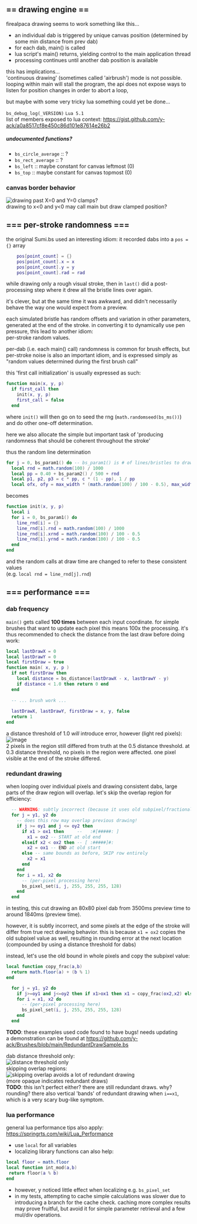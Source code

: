 ## == drawing engine ==

firealpaca drawing seems to work something like this...
 - an individual dab is triggered by unique canvas position (determined by some min distance from prev dab)
 - for each dab, main() is called
  - lua script's main() returns, yielding control to the main application thread
 - processing continues until another dab position is available

this has implications...\
'continuous drawing' (sometimes called 'airbrush') mode is not possible.
looping within main will stall the program,
the api does not expose ways to listen for position changes in order to abort a loop,

but maybe with some very tricky lua something could yet be done...

`bs_debug_log(_VERSION)`
`Lua 5.1`\
list of members exposed to lua context: https://gist.github.com/y-ack/a0a8517cf8e450c86d101e87614e26b2
##### undocumented functions?
 - `bs_circle_average` :: ?
 - `bs_rect_average` :: ?
 - `bs_left` :: maybe constant for canvas leftmost (0)
 - `bs_top` :: maybe constant for canvas topmost (0)

### canvas border behavior
![drawing past X=0 and Y=0 clamps?](https://user-images.githubusercontent.com/12588017/147865348-d0f54663-70ed-452b-bd66-81a597f86c23.png)\
drawing to x<0 and y<0 may call main but draw clamped position?

## === per-stroke randomness ===

the original Sumi.bs used an interesting idiom:
it recorded dabs into a `pos = {}` array
```lua
    pos[point_count] = {}
    pos[point_count].x = x
    pos[point_count].y = y
    pos[point_count].rad = rad
```
while drawing only a rough visual stroke, then in `last()` 
did a post-processing step where it drew all the bristle lines over again.

it's clever, but at the same time it was awkward, 
and didn't necessarily behave the way one would expect from a preview.

each simulated bristle has random offsets and variation in other parameters,
generated at the end of the stroke.
in converting it to dynamically use pen pressure, this lead to another idiom:\
per-stroke random values.

per-dab (i.e. each main() call) randomness is common for brush effects,
but per-stroke noise is also an important idiom, 
and is expressed simply as "random values determined during the first brush call"

this 'first call initialization' is usually expressed as such:
```lua
function main(x, y, p)
  if first_call then
    init(x, y, p)
    first_call = false
  end
```
where `init()` will then go on to seed the rng (`math.randomseed(bs_ms())`)
and do other one-off determination.

here we also allocate the simple but important task of 
'producing randomness that should be coherent throughout the stroke'

thus the random line determination
```lua
for j = 0, bs_param1() do -- bs_param1() is # of lines/bristles to draw, i.e. for each bristle:
  local rnd = math.random(100) / 1000
  local pp = 0.40 + bs_param2() / 500 + rnd
  local p1, p2, p3 = c * pp, c * (1 - pp), 1 / pp
  local ofx, ofy = max_width * (math.random(100) / 100 - 0.5), max_width * (math.random(100) / 100 - 0.5)
```
becomes
```lua
function init(x, y, p)
  local i
  for i = 0, bs_param1() do
    line_rnd[i] = {}
    line_rnd[i].rnd = math.random(100) / 1000
    line_rnd[i].xrnd = math.random(100) / 100 - 0.5
    line_rnd[i].yrnd = math.random(100) / 100 - 0.5
  end
end
```
and the random calls at draw time are changed to refer to these consistent values\
(e.g. `local rnd = line_rnd[j].rnd`)

## === performance ===
### dab frequency
`main()` gets called **100 times** between each input coordinate.
for simple brushes that want to update each pixel this means 100x the processing.
it's thus recommended to check the distance from the last draw before doing work:
```lua
local lastDrawX = 0
local lastDrawY = 0
local firstDraw = true
function main( x, y, p )
  if not firstDraw then
    local distance = bs_distance(lastDrawX - x, lastDrawY - y)
    if distance < 1.0 then return 0 end
  end
  
  -- ... brush work ...
  
  lastDrawX, lastDrawY, firstDraw = x, y, false
  return 1
end
```
a distance threshold of 1.0 *will* introduce error, however (light red pixels): ![image](https://user-images.githubusercontent.com/12588017/147887810-b72f9714-60ef-407d-800f-88a3f0db57b8.png)\
2 pixels in the region still differed from truth at the 0.5 distance threshold.
at 0.3 distance threshold, no pixels in the region were affected. one pixel visible at the end of the stroke differed.

### redundant drawing
when looping over individual pixels and drawing consistent dabs, large parts of the draw region will overlap.
let's skip the overlap region for efficiency:
```lua
  -- WARNING: subtly incorrect (because it uses old subpixel/fractional part)
  for j = y1, y2 do
    -- does this row may overlap previous drawing!
    if j >= oy1 and j <= oy2 then 
      if x1 > ox1 then     --   :#[#####: ]
        x1 = ox2 -- START at old end
      elseif x2 < ox2 then -- [ :#####]#:
        x2 = ox1 -- END at old start
      else -- same bounds as before, SKIP row entirely
        x2 = x1 
      end
    end 
    for i = x1, x2 do
      -- (per-pixel processing here)
      bs_pixel_set(i, j, 255, 255, 255, 128)
    end
  end
```
in testing, this cut drawing an 80x80 pixel dab from 3500ms preview time to around 1840ms (preview time).

however, it is subtly incorrect, and some pixels at the edge of the stroke will differ from true rect drawing behavior.
this is because `x1 = ox2` copies the old subpixel value as well, resulting in rounding error at the next location (compounded by using a distance threshold for dabs)

instead, let's use the old bound in whole pixels and copy the subpixel value:
```lua
local function copy_frac(a,b)
  return math.floor(a) + (b % 1)
end
```
```lua
  for j = y1, y2 do
    if j>=oy1 and j<=oy2 then if x1>ox1 then x1 = copy_frac(ox2,x2) elseif x2<ox2 then x2 = copy_frac(ox1,x1) else x2 = x1 end end 
    for i = x1, x2 do
      -- (per-pixel processing here)
      bs_pixel_set(i, j, 255, 255, 255, 128)
    end
  end
```

**TODO**: these examples used code found to have bugs! needs updating\
a demonstration can be found at https://github.com/y-ack/Brushes/blob/main/RedundantDrawSample.bs

dab distance threshold only:\
![distance threshold only](https://user-images.githubusercontent.com/12588017/147891780-6bf37c4d-a5c1-4225-a74d-1d8aaf33c854.png)\
skipping overlap regions:\
![skipping overlap avoids a lot of redundant drawing](https://user-images.githubusercontent.com/12588017/147891766-23f08401-982a-4941-882d-16d09c842b66.png)\
(more opaque indicates redundant draws)\
**TODO**: this isn't perfect either? there are still redundant draws. why? rounding? there also vertical 'bands' of redundant drawing when `i==x1`, which is a very scary bug-like symptom.


### lua performance
general lua performance tips also apply:\
https://springrts.com/wiki/Lua_Performance

 - use `local` for all variables
 - localizing library functions can also help: 
 ```lua
 local floor = math.floor
local function int_mod(a,b)
  return floor(a % b)
end
```
  - however, y noticed little effect when localizing e.g. `bs_pixel_set`
 - in my tests, attempting to cache simple calculations was slower due to introducing a branch for the cache check. caching more complex results may prove fruitful, but avoid it for simple parameter retrieval and a few mul/div operations.
